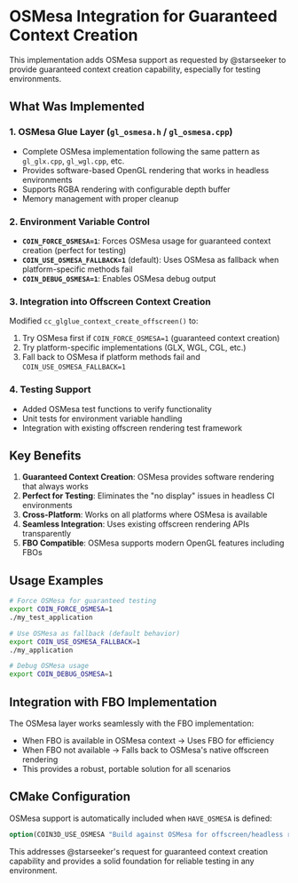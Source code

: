 # OSMesa Integration for Guaranteed Context Creation

This implementation adds OSMesa support as requested by @starseeker to provide guaranteed context creation capability, especially for testing environments.

## What Was Implemented

### 1. **OSMesa Glue Layer** (`gl_osmesa.h` / `gl_osmesa.cpp`)
- Complete OSMesa implementation following the same pattern as `gl_glx.cpp`, `gl_wgl.cpp`, etc.
- Provides software-based OpenGL rendering that works in headless environments
- Supports RGBA rendering with configurable depth buffer
- Memory management with proper cleanup

### 2. **Environment Variable Control**
- **`COIN_FORCE_OSMESA=1`**: Forces OSMesa usage for guaranteed context creation (perfect for testing)
- **`COIN_USE_OSMESA_FALLBACK=1`** (default): Uses OSMesa as fallback when platform-specific methods fail
- **`COIN_DEBUG_OSMESA=1`**: Enables OSMesa debug output

### 3. **Integration into Offscreen Context Creation**
Modified `cc_glglue_context_create_offscreen()` to:
1. Try OSMesa first if `COIN_FORCE_OSMESA=1` (guaranteed context creation)
2. Try platform-specific implementations (GLX, WGL, CGL, etc.)
3. Fall back to OSMesa if platform methods fail and `COIN_USE_OSMESA_FALLBACK=1`

### 4. **Testing Support**
- Added OSMesa test functions to verify functionality
- Unit tests for environment variable handling
- Integration with existing offscreen rendering test framework

## Key Benefits

1. **Guaranteed Context Creation**: OSMesa provides software rendering that always works
2. **Perfect for Testing**: Eliminates the "no display" issues in headless CI environments
3. **Cross-Platform**: Works on all platforms where OSMesa is available
4. **Seamless Integration**: Uses existing offscreen rendering APIs transparently
5. **FBO Compatible**: OSMesa supports modern OpenGL features including FBOs

## Usage Examples

```bash
# Force OSMesa for guaranteed testing
export COIN_FORCE_OSMESA=1
./my_test_application

# Use OSMesa as fallback (default behavior)
export COIN_USE_OSMESA_FALLBACK=1
./my_application

# Debug OSMesa usage
export COIN_DEBUG_OSMESA=1
```

## Integration with FBO Implementation

The OSMesa layer works seamlessly with the FBO implementation:
- When FBO is available in OSMesa context → Uses FBO for efficiency
- When FBO not available → Falls back to OSMesa's native offscreen rendering
- This provides a robust, portable solution for all scenarios

## CMake Configuration

OSMesa support is automatically included when `HAVE_OSMESA` is defined:
```cmake
option(COIN3D_USE_OSMESA "Build against OSMesa for offscreen/headless rendering" OFF)
```

This addresses @starseeker's request for guaranteed context creation capability and provides a solid foundation for reliable testing in any environment.